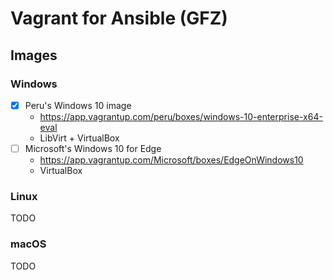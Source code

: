 # Vagrant for Ansible (GFZ)
## Images
### Windows
- [x] Peru's Windows 10 image
  - <https://app.vagrantup.com/peru/boxes/windows-10-enterprise-x64-eval>
  - LibVirt + VirtualBox
- [ ] Microsoft's Windows 10 for Edge
  - <https://app.vagrantup.com/Microsoft/boxes/EdgeOnWindows10>
  - VirtualBox

### Linux
TODO

### macOS
TODO
